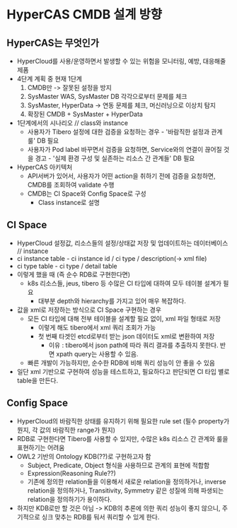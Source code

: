 # HyperCAS CMDB 설계 방향

## HyperCAS는 무엇인가

- HyperCloud를 사용/운영하면서 발생할 수 있는 위험을 모니터링, 예방, 대응해줄 제품
- 4단계 계획 중 현재 1단계
  1. CMDB만 -> 잘못된 설정을 방지
  2. SysMaster WAS, SysMaster DB 각각으로부터 문제를 체크
  3. SysMaster, HyperData -> 연동 문제를 체크, 머신러닝으로 이상치 탐지
  4. 확장된 CMDB + SysMaster + HyperData
- 1단계에서의 시나리오 // class와 instance
  - 사용자가 Tibero 설정에 대한 검증을 요청하는 경우 - '바람직한 설정과 관계 룰' DB 필요
  - 사용자가 Pod label 바꾸면서 검증을 요청하면, Service와의 연결이 끊어질 것을 경고 - '실제 환경 구성 및 실존하는 리소스 간 관계들' DB 필요
- HyperCAS 아키텍처
  - API서버가 있어서, 사용자가 어떤 action을 취하기 전에 검증을 요청하면, CMDB를 조회하여 validate 수행
  - CMDB는 CI Space와 Config Space로 구성
    - Class instance로 설명

## CI Space

- HyperCloud 설정값, 리소스들의 설정/상태값 저장 및 업데이트하는 데이터베이스  // instance
- ci instance table - ci instance id / ci type / description(-> xml file)
- ci type table - ci type / detail table
- 이렇게 했을 때 (즉 순수 RDB로 구현한다면)
  - k8s 리소스들, jeus, tibero 등 수많은 CI 타입에 대하여 모두 테이블 설계가 필요
    - 대부분 depth와 hierarchy를 가지고 있어 매우 복잡하다.
- 값을 xml로 저장하는 방식으로 CI Space 구현하는 경우
  - 모든 CI 타입에 대해 전부 테이블을 설계할 필요 없이, xml 파일 형태로 저장
    - 이렇게 해도 tibero에서 xml 쿼리 조회가 가능
    - 첫 번째 타겟인 etcd로부터 받는 json 데이터도 xml로 변환하여 저장
      - 이유 : tibero에서 json path에 따라 쿼리 결과를 추출하지 못한다. 반면 xpath query는 사용할 수 있음.
  - 빠른 개발이 가능하지만, 순수한 RDB에 비해 쿼리 성능이 안 좋을 수 있음
- 일단 xml 기반으로 구현하여 성능을 테스트하고, 필요하다고 판단되면 CI 타입 별로 table을 만든다.

## Config Space

- HyperCloud의 바람직한 상태를 유지하기 위해 필요한 rule set (필수 property가 뭔지, 각 값의 바람직한 range가 뭔지)
- RDB로 구현한다면 Tibero를 사용할 수 있지만, 수많은 k8s 리소스 간 관계와 룰을 표현하기는 어려움
- OWL2 기반의 Ontology KDB(??)로 구현하고자 함
  - Subject, Predicate, Object 형식을 사용하므로 관계의 표현에 적합함
  - Expression(Reasoning Rule??)
  - 기존에 정의한 relation들을 이용해서 새로운 relation을 정의하거나, inverse relation을 정의하거나, Transitivity, Symmetry 같은 성질에 의해 파생되는 relation을 정의하기가 용이하다.
- 하지만 KDB로만 할 것은 아님 -> KDB의 추론에 의한 쿼리 성능이 좋지 않으니, 주기적으로 싱크 맞추는 RDB를 둬서 쿼리할 수 있게 한다.

